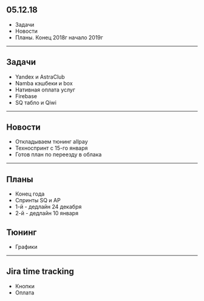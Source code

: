 ## 05.12.18

- Задачи
- Новости 
- Планы. Конец 2018г начало 2019г

---

## Задачи

- Yandex и AstraClub
- Namba кэшбеки и box
- Нативная оплата услуг
- Firebase
- SQ табло и Qiwi

---

## Новости

- Откладываем тюнинг allpay
- Техноспринт с 15-го января
- Готов план по переезду в облака

---

## Планы

- Конец года
- Спринты SQ и AP
- 1-й - дедлайн 24 декабря
- 2-й - дедлайн 10 января


## Тюнинг

- Графики

---

## Jira time tracking

- Кнопки
- Оплата


